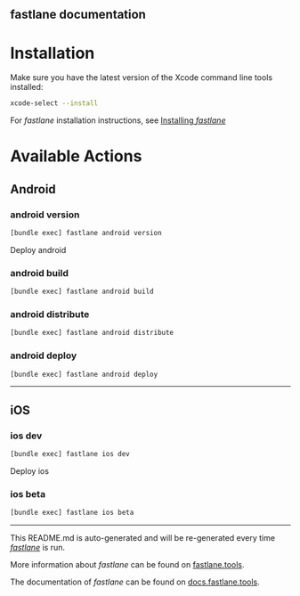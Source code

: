 fastlane documentation
----

# Installation

Make sure you have the latest version of the Xcode command line tools installed:

```sh
xcode-select --install
```

For _fastlane_ installation instructions, see [Installing _fastlane_](https://docs.fastlane.tools/#installing-fastlane)

# Available Actions

## Android

### android version

```sh
[bundle exec] fastlane android version
```

Deploy android

### android build

```sh
[bundle exec] fastlane android build
```



### android distribute

```sh
[bundle exec] fastlane android distribute
```



### android deploy

```sh
[bundle exec] fastlane android deploy
```



----


## iOS

### ios dev

```sh
[bundle exec] fastlane ios dev
```

Deploy ios

### ios beta

```sh
[bundle exec] fastlane ios beta
```



----

This README.md is auto-generated and will be re-generated every time [_fastlane_](https://fastlane.tools) is run.

More information about _fastlane_ can be found on [fastlane.tools](https://fastlane.tools).

The documentation of _fastlane_ can be found on [docs.fastlane.tools](https://docs.fastlane.tools).
